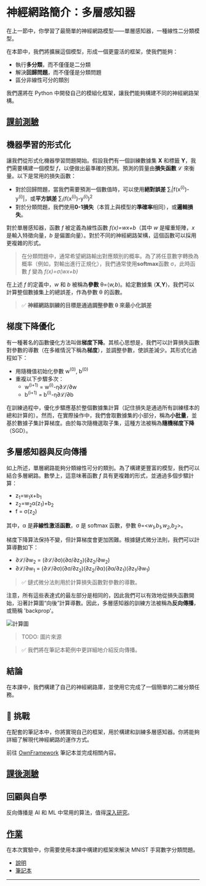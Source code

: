 <!--
CO_OP_TRANSLATOR_METADATA:
{
  "original_hash": "789d6c3fb6fc7948a470b33078a5983a",
  "translation_date": "2025-09-23T08:10:56+00:00",
  "source_file": "lessons/3-NeuralNetworks/04-OwnFramework/README.md",
  "language_code": "mo"
}
-->
# 神經網路簡介：多層感知器

在上一節中，你學習了最簡單的神經網路模型——單層感知器，一種線性二分類模型。

在本節中，我們將擴展這個模型，形成一個更靈活的框架，使我們能夠：

* 執行**多分類**，而不僅僅是二分類
* 解決**回歸問題**，而不僅僅是分類問題
* 區分非線性可分的類別

我們還將在 Python 中開發自己的模組化框架，讓我們能夠構建不同的神經網路架構。

## [課前測驗](https://ff-quizzes.netlify.app/en/ai/quiz/7)

## 機器學習的形式化

讓我們從形式化機器學習問題開始。假設我們有一個訓練數據集 **X** 和標籤 **Y**，我們需要構建一個模型 *f*，以便做出最準確的預測。預測的質量由**損失函數** &lagran; 來衡量。以下是常用的損失函數：

* 對於回歸問題，當我們需要預測一個數值時，可以使用**絕對誤差** &sum;<sub>i</sub>|f(x<sup>(i)</sup>)-y<sup>(i)</sup>|，或**平方誤差** &sum;<sub>i</sub>(f(x<sup>(i)</sup>)-y<sup>(i)</sup>)<sup>2</sup>
* 對於分類問題，我們使用**0-1損失**（本質上與模型的**準確率**相同），或**邏輯損失**。

對於單層感知器，函數 *f* 被定義為線性函數 *f(x)=wx+b*（其中 *w* 是權重矩陣，*x* 是輸入特徵向量，*b* 是偏置向量）。對於不同的神經網路架構，這個函數可以採用更複雜的形式。

> 在分類問題中，通常希望網路輸出對應類別的概率。為了將任意數字轉換為概率（例如，對輸出進行正規化），我們通常使用**softmax**函數 &sigma;，此時函數 *f* 變為 *f(x)=&sigma;(wx+b)*

在上述 *f* 的定義中，*w* 和 *b* 被稱為**參數** &theta;=⟨*w,b*⟩。給定數據集 ⟨**X**,**Y**⟩，我們可以計算整個數據集上的總誤差，作為參數 &theta; 的函數。

> ✅ **神經網路訓練的目標是通過調整參數 &theta; 來最小化誤差**

## 梯度下降優化

有一種著名的函數優化方法叫做**梯度下降**。其核心思想是，我們可以計算損失函數對參數的導數（在多維情況下稱為**梯度**），並調整參數，使誤差減少。其形式化過程如下：

* 用隨機值初始化參數 w<sup>(0)</sup>, b<sup>(0)</sup>
* 重複以下步驟多次：
    - w<sup>(i+1)</sup> = w<sup>(i)</sup>-&eta;&part;&lagran;/&part;w
    - b<sup>(i+1)</sup> = b<sup>(i)</sup>-&eta;&part;&lagran;/&part;b

在訓練過程中，優化步驟應基於整個數據集計算（記住損失是通過所有訓練樣本的總和計算的）。然而，在實際操作中，我們會取數據集的小部分，稱為**小批量**，並基於數據子集計算梯度。由於每次隨機選取子集，這種方法被稱為**隨機梯度下降**（SGD）。

## 多層感知器與反向傳播

如上所述，單層網路能夠分類線性可分的類別。為了構建更豐富的模型，我們可以結合多層網路。數學上，這意味著函數 *f* 具有更複雜的形式，並通過多個步驟計算：
* z<sub>1</sub>=w<sub>1</sub>x+b<sub>1</sub>
* z<sub>2</sub>=w<sub>2</sub>&alpha;(z<sub>1</sub>)+b<sub>2</sub>
* f = &sigma;(z<sub>2</sub>)

其中，&alpha; 是**非線性激活函數**，&sigma; 是 softmax 函數，參數 &theta;=<*w<sub>1</sub>,b<sub>1</sub>,w<sub>2</sub>,b<sub>2</sub>*>。

梯度下降算法保持不變，但計算梯度會更加困難。根據鏈式微分法則，我們可以計算導數如下：

* &part;&lagran;/&part;w<sub>2</sub> = (&part;&lagran;/&part;&sigma;)(&part;&sigma;/&part;z<sub>2</sub>)(&part;z<sub>2</sub>/&part;w<sub>2</sub>)
* &part;&lagran;/&part;w<sub>1</sub> = (&part;&lagran;/&part;&sigma;)(&part;&sigma;/&part;z<sub>2</sub>)(&part;z<sub>2</sub>/&part;&alpha;)(&part;&alpha;/&part;z<sub>1</sub>)(&part;z<sub>1</sub>/&part;w<sub>1</sub>)

> ✅ 鏈式微分法則用於計算損失函數對參數的導數。

注意，所有這些表達式的最左部分是相同的，因此我們可以有效地從損失函數開始，沿著計算圖“向後”計算導數。因此，多層感知器的訓練方法被稱為**反向傳播**，或簡稱 'backprop'。

<img alt="計算圖" src="images/ComputeGraphGrad.png"/>

> TODO: 圖片來源

> ✅ 我們將在筆記本範例中更詳細地介紹反向傳播。

## 結論

在本課中，我們構建了自己的神經網路庫，並使用它完成了一個簡單的二維分類任務。

## 🚀 挑戰

在配套的筆記本中，你將實現自己的框架，用於構建和訓練多層感知器。你將能夠詳細了解現代神經網路的運作方式。

前往 [OwnFramework](OwnFramework.ipynb) 筆記本並完成相關內容。

## [課後測驗](https://ff-quizzes.netlify.app/en/ai/quiz/8)

## 回顧與自學

反向傳播是 AI 和 ML 中常用的算法，值得[深入研究](https://wikipedia.org/wiki/Backpropagation)。

## [作業](lab/README.md)

在本次實驗中，你需要使用本課中構建的框架來解決 MNIST 手寫數字分類問題。

* [說明](lab/README.md)
* [筆記本](lab/MyFW_MNIST.ipynb)

---

